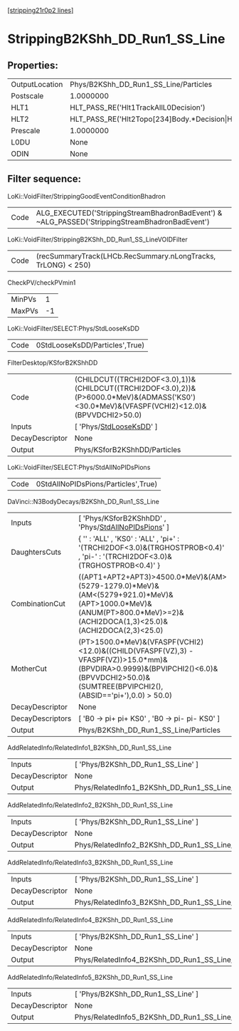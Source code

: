 [[stripping21r0p2 lines]](./stripping21r0p2-index)

# StrippingB2KShh_DD_Run1_SS_Line

## Properties:

|                |                                                                   |
|----------------|-------------------------------------------------------------------|
| OutputLocation | Phys/B2KShh_DD_Run1_SS_Line/Particles                             |
| Postscale      | 1.0000000                                                         |
| HLT1           | HLT_PASS_RE('Hlt1TrackAllL0Decision')                             |
| HLT2           | HLT_PASS_RE('Hlt2Topo[234]Body.\*Decision\|Hlt2IncPhiDecision') |
| Prescale       | 1.0000000                                                         |
| L0DU           | None                                                              |
| ODIN           | None                                                              |

## Filter sequence:

LoKi::VoidFilter/StrippingGoodEventConditionBhadron

|      |                                                                                                |
|------|------------------------------------------------------------------------------------------------|
| Code | ALG_EXECUTED('StrippingStreamBhadronBadEvent') & ~ALG_PASSED('StrippingStreamBhadronBadEvent') |

LoKi::VoidFilter/StrippingB2KShh_DD_Run1_SS_LineVOIDFilter

|      |                                                               |
|------|---------------------------------------------------------------|
| Code | (recSummaryTrack(LHCb.RecSummary.nLongTracks, TrLONG) \< 250) |

CheckPV/checkPVmin1

|        |     |
|--------|-----|
| MinPVs | 1   |
| MaxPVs | -1  |

LoKi::VoidFilter/SELECT:Phys/StdLooseKsDD

|      |                                |
|------|--------------------------------|
| Code | 0StdLooseKsDD/Particles',True) |

FilterDesktop/KSforB2KShhDD

|                 |                                                                                                                                                   |
|-----------------|---------------------------------------------------------------------------------------------------------------------------------------------------|
| Code            | (CHILDCUT((TRCHI2DOF\<3.0),1))&(CHILDCUT((TRCHI2DOF\<3.0),2))&(P\>6000.0\*MeV)&(ADMASS('KS0')\<30.0\*MeV)&(VFASPF(VCHI2)\<12.0)&(BPVVDCHI2\>50.0) |
| Inputs          | [ 'Phys/[StdLooseKsDD](./stripping21r0p2-commonparticles-stdlooseksdd)' ]                                                                       |
| DecayDescriptor | None                                                                                                                                              |
| Output          | Phys/KSforB2KShhDD/Particles                                                                                                                      |

LoKi::VoidFilter/SELECT:Phys/StdAllNoPIDsPions

|      |                                     |
|------|-------------------------------------|
| Code | 0StdAllNoPIDsPions/Particles',True) |

DaVinci::N3BodyDecays/B2KShh_DD_Run1_SS_Line

|                  |                                                                                                                                                                                                 |
|------------------|-------------------------------------------------------------------------------------------------------------------------------------------------------------------------------------------------|
| Inputs           | [ 'Phys/KSforB2KShhDD' , 'Phys/[StdAllNoPIDsPions](./stripping21r0p2-commonparticles-stdallnopidspions)' ]                                                                                    |
| DaughtersCuts    | { '' : 'ALL' , 'KS0' : 'ALL' , 'pi+' : '(TRCHI2DOF\<3.0)&(TRGHOSTPROB\<0.4)' , 'pi-' : '(TRCHI2DOF\<3.0)&(TRGHOSTPROB\<0.4)' }                                                                  |
| CombinationCut   | ((APT1+APT2+APT3)\>4500.0\*MeV)&(AM\>(5279-1279.0)\*MeV)&(AM\<(5279+921.0)\*MeV)&(APT\>1000.0\*MeV)&(ANUM(PT\>800.0\*MeV)\>=2)&(ACHI2DOCA(1,3)\<25.0)&(ACHI2DOCA(2,3)\<25.0)                    |
| MotherCut        | (PT\>1500.0\*MeV)&(VFASPF(VCHI2)\<12.0)&((CHILD(VFASPF(VZ),3) - VFASPF(VZ))\>15.0\*mm)&(BPVDIRA\>0.9999)&(BPVIPCHI2()\<6.0)&(BPVVDCHI2\>50.0)&(SUMTREE(BPVIPCHI2(),(ABSID=='pi+'),0.0) \> 50.0) |
| DecayDescriptor  | None                                                                                                                                                                                            |
| DecayDescriptors | [ 'B0 -\> pi+ pi+ KS0' , 'B0 -\> pi- pi- KS0' ]                                                                                                                                               |
| Output           | Phys/B2KShh_DD_Run1_SS_Line/Particles                                                                                                                                                           |

AddRelatedInfo/RelatedInfo1_B2KShh_DD_Run1_SS_Line

|                 |                                                    |
|-----------------|----------------------------------------------------|
| Inputs          | [ 'Phys/B2KShh_DD_Run1_SS_Line' ]                |
| DecayDescriptor | None                                               |
| Output          | Phys/RelatedInfo1_B2KShh_DD_Run1_SS_Line/Particles |

AddRelatedInfo/RelatedInfo2_B2KShh_DD_Run1_SS_Line

|                 |                                                    |
|-----------------|----------------------------------------------------|
| Inputs          | [ 'Phys/B2KShh_DD_Run1_SS_Line' ]                |
| DecayDescriptor | None                                               |
| Output          | Phys/RelatedInfo2_B2KShh_DD_Run1_SS_Line/Particles |

AddRelatedInfo/RelatedInfo3_B2KShh_DD_Run1_SS_Line

|                 |                                                    |
|-----------------|----------------------------------------------------|
| Inputs          | [ 'Phys/B2KShh_DD_Run1_SS_Line' ]                |
| DecayDescriptor | None                                               |
| Output          | Phys/RelatedInfo3_B2KShh_DD_Run1_SS_Line/Particles |

AddRelatedInfo/RelatedInfo4_B2KShh_DD_Run1_SS_Line

|                 |                                                    |
|-----------------|----------------------------------------------------|
| Inputs          | [ 'Phys/B2KShh_DD_Run1_SS_Line' ]                |
| DecayDescriptor | None                                               |
| Output          | Phys/RelatedInfo4_B2KShh_DD_Run1_SS_Line/Particles |

AddRelatedInfo/RelatedInfo5_B2KShh_DD_Run1_SS_Line

|                 |                                                    |
|-----------------|----------------------------------------------------|
| Inputs          | [ 'Phys/B2KShh_DD_Run1_SS_Line' ]                |
| DecayDescriptor | None                                               |
| Output          | Phys/RelatedInfo5_B2KShh_DD_Run1_SS_Line/Particles |
